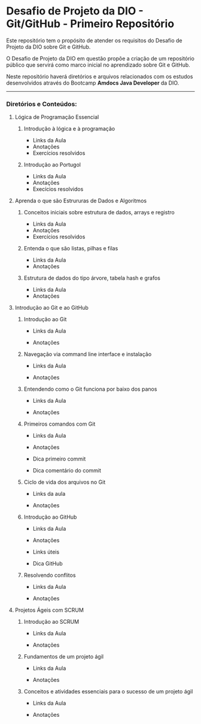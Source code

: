 # Desafio de Projeto da DIO - Git/GitHub - Primeiro Repositório

Este repositório tem o propósito de atender os requisitos do Desafio de Projeto da DIO sobre Git e GitHub.

O Desafio de Projeto da DIO em questão propõe a criação de um repositório público que servirá como marco inicial no aprendizado sobre Git e GitHub.

Neste repositório haverá diretórios e arquivos relacionados com os estudos desenvolvidos através do Bootcamp **Amdocs Java Developer** da DIO.

***

### Diretórios e Conteúdos:

1. Lógica de Programação Essencial
   
   1. Introdução à lógica e à programação
      
      - Links da Aula
      - Anotações
      - Exercícios resolvidos
   
   2. Introdução ao Portugol
      
      - Links da Aula
      - Anotações
      - Execícios resolvidos

2. Aprenda o que são Estrururas de Dados e Algoritmos
   
   1. Conceitos iniciais sobre estrutura de dados, arrays e registro
      
      - Links da Aula
      - Anotações
      - Exercícios resolvidos
   
   2. Entenda o que são listas, pilhas e filas
      
      - Links da Aula
      - Anotações
   
   3. Estrutura de dados do tipo árvore, tabela hash e grafos
      
      - Links da Aula
      - Anotações

3. Introdução ao Git e ao GitHub
   
   1. Introdução ao Git
      
      - Links da Aula
      
      - Anotações
   
   2. Navegação via command line interface e instalação
      
      - Links da Aula
      
      - Anotações
   
   3. Entendendo como o Git funciona por baixo dos panos
      
      - Links da Aula
      
      - Anotações
   
   4. Primeiros comandos com Git
      
      - Links da Aula
      
      - Anotações
      
      - Dica primeiro commit
      
      - Dica comentário do commit
   
   5. Ciclo de vida dos arquivos no Git
      
      - Links da aula
      
      - Anotações
   
   6. Introdução ao GitHub
      
      - Links da Aula
      
      - Anotações
      
      - Links úteis
      
      - Dica GitHub
   
   7. Resolvendo conflitos
      
      - Links da Aula
      
      - Anotações

4. Projetos Ágeis com SCRUM
   
   1. Introdução ao SCRUM
      
      - Links da Aula
      
      - Anotações
   
   2. Fundamentos de um projeto ágil
      
      - Links da Aula
      
      - Anotações
   
   3. Conceitos e atividades essenciais para o sucesso de um projeto ágil
      
      - Links da Aula
      
      - Anotações
